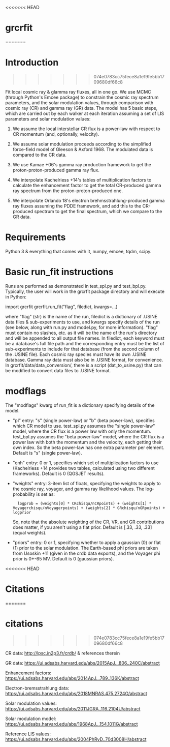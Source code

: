 
<<<<<<< HEAD
# grcrfit
=======
# Introduction
>>>>>>> 074e0783cc75fece8a1e19fe5bb1709680df66c8

Fit local cosmic ray & glamma ray fluxes, all in one go. We use MCMC (through Python's Emcee package) to constrain the cosmic ray spectrum parameters, and the solar modulation values, through comparison with cosmic ray (CR) and gamma ray (GR) data. The model has 5 basic steps, which are carried out by each walker at each iteration assuming a set of LIS parameters and solar modulation values:

1. We assume the local interstellar CR flux is a power-law with respect to CR momentum (and, optionally, velocity).

2. We assume solar modulation proceeds according to the simplified force-field model of Gleeson & Axford 1968. The modulated data is compared to the CR data.

2. We use Kamae +06's gamma ray production framework to get the proton-proton-produced gamma ray flux.

3. We interpolate Kachelriess +14's tables of multiplication factors to calculate the enhancement factor to get the total CR-produced gamma ray spectrum from the proton-proton-produced one.

4. We interpolate Orlando 18's electron brehmsstrahlung-produced gamma ray fluxes assuming the PDDE framework, and add this to the CR-produced spectrum to get the final spectrum, which we compare to the GR data.


# Requirements

Python 3 & everything that comes with it, numpy, emcee, tqdm, scipy.


# Basic run_fit instructions

Runs are performed as demonstrated in test_spl.py and test_bpl.py. Typically, the user will work in the grcrfit package directory and will execute in Python:

import grcrfit
grcrfit.run_fit("flag", filedict, kwargs=...)

where "flag" (str) is the name of the run, filedict is a dictionary of .USINE data files & sub-experiments to use, and kwargs specify details of the run (see below, along with run.py and model.py, for more information). "flag" must contain no slashes, etc. as it will be the name of the run's directory and will be appended to all output file names. In filedict, each keyword must be a database's full file path and the corresponding entry must be the list of sub-experiments to include for that database (from the second column of the .USINE file). Each cosmic ray species must have its own .USINE database. Gamma ray data must also be in .USINE format, for convenience. In grcrfit/data/data_conversion/, there is a script (dat_to_usine.py) that can be modified to convert data files to .USINE format.


# modflags

The "modflags" kwarg of run_fit is a dictionary specifying details of the model.

- "pl" entry: "s" (single power-law) or "b" (beta power-law), specifies which CR model to use. test_spl.py assumes the "single power-law" model, where the CR flux is a power law with only the momentum. test_bpl.py assumes the "beta power-law" model, where the CR flux is a power law with both the momentum and the velocity, each getting their own index. So the beta power-law has one extra parameter per element. Default is "s" (single power-law).

- "enh" entry: 0 or 1, specifies which set of multiplication factors to use (Kachelriess +14 provides two tables, calculated using two different frameworks). Default is 0 (QGSJET results).

- "weights" entry: 3-item list of floats, specifying the weights to apply to the cosmic ray, voyager, and gamma ray likelihood values. The log-probability is set as:

        logprob = (weights[0] * CRchisqu/nCRpoints) + (weights[1] * Voyagerchisqu/nVoyagerpoints) + (weights[2] * GRchisqu/nGRpoints) + logprior

    So, note that the absolute weighting of the CR, VR, and GR contributions does matter, if you aren't using a flat prior. Default is [.33, .33, .33] (equal weights).

- "priors" entry: 0 or 1, specifying whether to apply a gaussian (0) or flat (1) prior to the solar modulation. The Earth-based phi priors are taken from Usoskin +11 (given in the crdb data exports), and the Voyager phi prior is 0+-65 MV. Default is 0 (gaussian priors).


<<<<<<< HEAD
# Citations
=======
# citations
>>>>>>> 074e0783cc75fece8a1e19fe5bb1709680df66c8

CR data: http://lpsc.in2p3.fr/crdb/ & references therein

GR data: https://ui.adsabs.harvard.edu/abs/2015ApJ...806..240C/abstract

Enhancement factors: https://ui.adsabs.harvard.edu/abs/2014ApJ...789..136K/abstract

Electron-bremsstrahlung data: https://ui.adsabs.harvard.edu/abs/2018MNRAS.475.2724O/abstract

Solar modulation values: https://ui.adsabs.harvard.edu/abs/2011JGRA..116.2104U/abstract

Solar modulation model: https://ui.adsabs.harvard.edu/abs/1968ApJ...154.1011G/abstract

Reference LIS values: https://ui.adsabs.harvard.edu/abs/2004PhRvD..70d3008H/abstract
